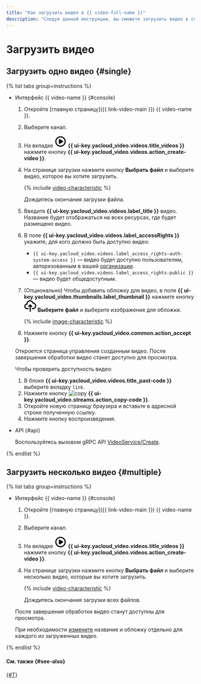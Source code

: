 ```yaml
---
title: "Как загрузить видео в {{ video-full-name }}"
description: "Следуя данной инструкции, вы сможете загрузить видео в сервис {{ video-full-name }}."
---
```


# Загрузить видео

## Загрузить одно видео {#single}

{% list tabs group=instructions %}

- Интерфейс {{ video-name }} {#console}

  1. Откройте [главную страницу]({{ link-video-main }}) {{ video-name }}.
  1. Выберите канал.
  1. На вкладке ![image](../../../_assets/console-icons/circle-play.svg) **{{ ui-key.yacloud_video.videos.title_videos }}** нажмите кнопку **{{ ui-key.yacloud_video.videos.action_create-video }}**.
  1. На странице загрузки нажмите кнопку **Выбрать файл** и выберите видео, которое вы хотите загрузить.

      {% include [video-characteristic](../../../_includes/video/video-characteristic.md) %}

      Дождитесь окончания загрузки файла.

  1. Введите **{{ ui-key.yacloud_video.videos.label_title }}** видео. Название будет отображаться на всех ресурсах, где будет размещено видео.
  1. В поле **{{ ui-key.yacloud_video.videos.label_accessRights }}** укажите, для кого должно быть доступно видео:

      * `{{ ui-key.yacloud_video.videos.label_access_rights-auth-system-access }}` — видео будет доступно пользователям, авторизованным в вашей [организации](../../../organization/quickstart.md).
      * `{{ ui-key.yacloud_video.videos.label_access_rights-public }}` — видео будет общедоступным.

  1. (Опционально) Чтобы добавить обложку для видео, в поле **{{ ui-key.yacloud_video.thumbnails.label_thumbnail }}** нажмите кнопку ![image](../../../_assets/console-icons/cloud-arrow-up-in.svg) **Выберите файл** и выберите изображение для обложки.

      {% include [image-characteristic](../../../_includes/video/image-characteristic.md) %}

  1. Нажмите кнопку **{{ ui-key.yacloud_video.common.action_accept }}**.

  Откроется страница управления созданным видео. После завершения обработки видео станет доступно для просмотра.

  Чтобы проверить доступность видео:

  1. В блоке **{{ ui-key.yacloud_video.videos.title_past-code }}** выберите вкладку `link`.
  1. Нажмите кнопку ![copy](../../../_assets/console-icons/copy.svg) **{{ ui-key.yacloud_video.streams.action_copy-code }}**.
  1. Откройте новую страницу браузера и вставьте в адресной строке полученную ссылку.
  1. Нажмите кнопку воспроизведения.

- API {#api}

  Воспользуйтесь вызовом gRPC API [VideoService/Create](../../api-ref/grpc/video_service.md#Create).

{% endlist %}


## Загрузить несколько видео {#multiple}

{% list tabs group=instructions %}

- Интерфейс {{ video-name }} {#console}

  1. Откройте [главную страницу]({{ link-video-main }}) {{ video-name }}.
  1. Выберите канал.
  1. На вкладке ![image](../../../_assets/console-icons/circle-play.svg) **{{ ui-key.yacloud_video.videos.title_videos }}** нажмите кнопку **{{ ui-key.yacloud_video.videos.action_create-video }}**.
  1. На странице загрузки нажмите кнопку **Выбрать файл** и выберите несколько видео, которые вы хотите загрузить.

      {% include [video-characteristic](../../../_includes/video/video-characteristic.md) %}

      Дождитесь окончания загрузки всех файлов.

  После завершения обработки видео станут доступны для просмотра.

  При необходимости [измените](./update.md) название и обложку отдельно для каждого из загруженных видео.

{% endlist %}

#### См. также {#see-also}

[{#T}](./update.md)
